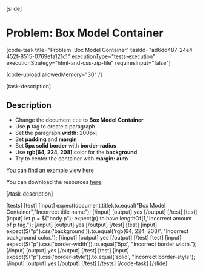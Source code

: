 [slide]

# Problem: Box Model Container

[code-task title="Problem: Box Model Container" taskId="ad6dd487-24e4-452f-8515-0769efa121c1" executionType="tests-execution" executionStrategy="html-and-css-zip-file" requiresInput="false"]

[code-upload allowedMemory="30" /]

[task-description]

## Description

* Change the document title to **Box Model Container**
* Use **p** tag to create a paragraph
* Set the paragraph **width**: 200px;
* Set **padding** and **margin**
* Set **5px solid border** with **border-radius**
* Use **rgb(64, 224, 208)** color for the **background**
* Try to center the container with **margin: auto**

You can find an example view [here](https://i.imgur.com/YPecbHc.png)

You can download the resources [here](https://mega.nz/file/6U4j0K5D#bE77e7n5MZyQ_fuAKBPOHa6UOb9N27_3nLtSwQahIbw)

[/task-description]

[tests]
[test]
[input]
expect(document.title).to.equal("Box Model Container","Incorrect title name");
[/input]
[output]
yes
[/output]
[/test]
[test]
[input]
let p = $("body p");
expect(p).to.have.lengthOf(1,"Incorrect amount of p tag.");
[/input]
[output]
yes
[/output]
[/test]
[test]
[input]
expect($("p").css('background')).to.equal('rgb(64, 224, 208)', "Incorrect background color.");
[/input]
[output]
yes
[/output]
[/test]
[test]
[input]
expect($("p").css('border-width')).to.equal('5px', "Incorrect border width.");
[/input]
[output]
yes
[/output]
[/test]
[test]
[input]
expect($("p").css('border-style')).to.equal('solid', "Incorrect border-style");
[/input]
[output]
yes
[/output]
[/test]
[/tests]
[/code-task]
[/slide]
